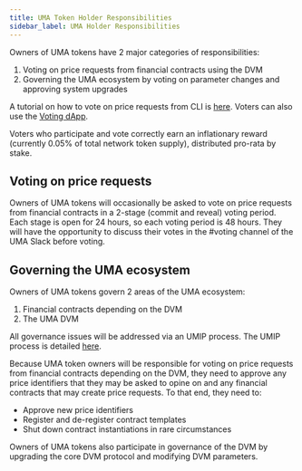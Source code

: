 ```yaml
---
title: UMA Token Holder Responsibilities
sidebar_label: UMA Holder Responsibilities
---
```


Owners of UMA tokens have 2 major categories of responsibilities:

1. Voting on price requests from financial contracts using the DVM
1. Governing the UMA ecosystem by voting on parameter changes and approving system upgrades

A tutorial on how to vote on price requests from CLI is [here](tutorials/voting-uma.md). Voters can also use the [Voting dApp](https://vote.umaproject.org/).

Voters who participate and vote correctly earn an inflationary reward (currently 0.05% of total network token supply), distributed pro-rata by stake.

## Voting on price requests

Owners of UMA tokens will occasionally be asked to vote on price requests from financial contracts in a 2-stage (commit and reveal) voting period. Each stage is open for 24 hours, so each voting period is 48 hours.
They will have the opportunity to discuss their votes in the #voting channel of the UMA Slack before voting.

## Governing the UMA ecosystem

Owners of UMA tokens govern 2 areas of the UMA ecosystem:

1. Financial contracts depending on the DVM
1. The UMA DVM

All governance issues will be addressed via an UMIP process. The UMIP process is detailed [here](governance/umips.md).

Because UMA token owners will be responsible for voting on price requests from financial contracts depending on the DVM, they need to approve any price identifiers that they may be asked to opine on and any financial contracts that may create price requests.
To that end, they need to:

- Approve new price identifiers
- Register and de-register contract templates
- Shut down contract instantiations in rare circumstances

Owners of UMA tokens also participate in governance of the DVM by upgrading the core DVM protocol and modifying DVM parameters.
